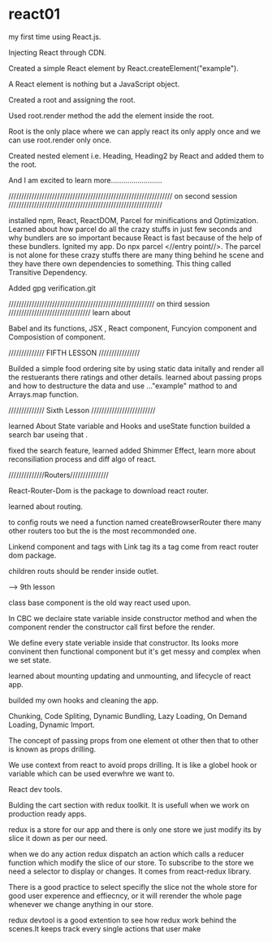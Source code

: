 # react01

my first time using React.js.

Injecting React through CDN.

Created a simple React element by React.createElement("example").

A React element is nothing but a JavaScript object.

Created a root and assigning the root.

Used root.render method the add the element inside the root.

Root is the only place where we can apply react its only apply once and we can use root.render only once.

Created nested element i.e. Heading, Heading2 by React and added them to the root.

And I am excited to learn more.........................



//////////////////////////////////////////////////////////////// on second session ////////////////////////////////////////////////////////////


installed npm, React, ReactDOM, Parcel for minifications and Optimization.
Learned about how parcel do all the crazy stuffs in just few seconds and why bundlers are so important because React is fast because of the help of these bundlers.
Ignited my app. Do npx parcel <//entry point//>.
The parcel is not alone for these crazy  stuffs there are many thing behind he scene and they have there own dependencies to something. This thing called Transitive Dependency.

Added gpg verification.git 


///////////////////////////////////////////////////////// on third session ////////////////////////////////
learn about 

Babel and its functions, JSX , React component, Funcyion component and Composistion of component.

////////////// FIFTH LESSON ////////////////

Builded a simple food ordering site by using static data initally and render all the restuerants there ratings and other details. learned about passing props and
how to destructure the data and use ..."example" mathod to and Arrays.map function.

////////////// Sixth Lesson /////////////////////////

learned About State variable and Hooks and useState function  builded a search bar useing that .

<!-- Seventh lesson -->

fixed the search feature, learned added Shimmer Effect, learn more about reconsiliation process and diff algo of react.

<!-- eight lesson -->

//////////////Routers///////////////

React-Router-Dom is the package to download react router.

learned about routing.

to config routs we need a function named createBrowserRouter there many other routers too but the is the most recommonded one.

Linkend component and tags with Link tag its a tag come from react router dom package.

children routs should be render inside outlet.

<!-- class base component -->
 --> 9th lesson

 class base component is the old way react used upon.

 In CBC we declaire state variable inside constructor method and when the component render the constructor call first before the render.

 We define every state veriable inside that constructor. Its looks more convinent then functional component but it's get messy and complex when we set state.

 learned about mounting updating and unmounting, and lifecycle of react app.

 <!-- optimising -->

 builded my own hooks and cleaning the app.

 Chunking, Code Spliting, Dynamic Bundling, Lazy Loading, On Demand Loading, Dynamic Import.

 <!-- Data is the new oil -->

 The concept of passing props from one element ot other then that to other is known as props drilling.

 We use context from react to avoid props drilling.  It is like a globel hook or variable which can be used everwhre we want to.

 React dev tools.

 <!-- redux toolkit -->

 Bulding the cart section with redux toolkit. It is usefull when we work on production ready apps. 

 redux is a store for our app and there is only one store we just modify its by slice it down as per our need.

 when we do any action redux dispatch an action which calls a reducer function which modify the slice of our store. To subscribe to the store 
 we need a selector to display or changes. It comes from react-redux library.

 There is a good practice to select specifly the slice not the whole store for good user experence and effiecncy, or it will rerender the whole page whenever we change anything in our store. 

 redux devtool is a good extention to see how redux work behind the scenes.It keeps track every single actions that user make
 





